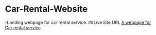 # Car-Rental-Website
-Landing webpage for car rental service.
##Live Site URL
[A webpage for Car rental service](https://rishanhassan.github.io/Car-Rental-Website/) 
